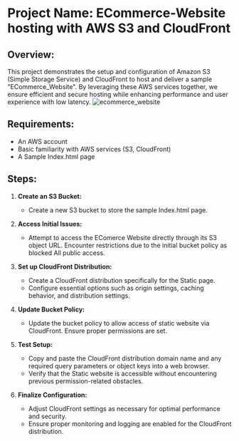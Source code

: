 
# Project Name:  ECommerce-Website hosting with AWS S3 and CloudFront

## Overview:
This project demonstrates the setup and configuration of Amazon S3 (Simple Storage Service) and CloudFront to host and deliver a sample "ECommerce_Website". By leveraging these AWS services together, we ensure efficient and secure hosting while enhancing performance and user experience with low latency.
![ecommerce_website](https://github.com/RajPractiseRepo/AWS_CloudFront_ECommerce_website_/assets/148358152/b62e6b1a-153e-491f-b150-2ce767fb9a74)


## Requirements:
- An AWS account
- Basic familiarity with AWS services (S3, CloudFront)
- A Sample Index.html page 

## Steps:
1. **Create an S3 Bucket:**
   - Create a new S3 bucket to store the sample Index.html page.

2. **Access Initial Issues:**
   - Attempt to access the EComerce Website directly through its S3 object URL. Encounter restrictions due to the initial bucket policy as blocked All public access.

3. **Set up CloudFront Distribution:**
   - Create a CloudFront distribution specifically for the Static page.
   - Configure essential options such as origin settings, caching behavior, and distribution settings.

4. **Update Bucket Policy:**
   - Update the bucket policy to allow access of static website via CloudFront. Ensure proper permissions are set.

5. **Test Setup:**
   - Copy and paste the CloudFront distribution domain name and any required query parameters or object keys into a web browser.
   - Verify that the Static website is accessible without encountering previous permission-related obstacles.

6. **Finalize Configuration:**
   - Adjust CloudFront settings as necessary for optimal performance and security.
   - Ensure proper monitoring and logging are enabled for the CloudFront distribution.
